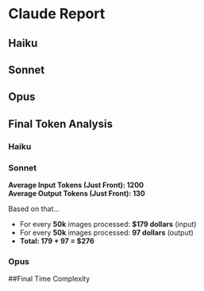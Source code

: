 # Claude Report


## Haiku
## Sonnet
## Opus

## Final Token Analysis
### Haiku
### Sonnet
**Average Input Tokens (Just Front): 1200**  
**Average Output Tokens (Just Front): 130**

Based on that...
- For every **50k** images processed: **$179 dollars** (input)
- For every **50k** images processed: **97 dollars** (output)
- **Total: 179 + 97 = $276**

### Opus

##Final Time Complexity

